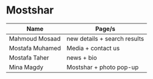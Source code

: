 # Mostshar

|Name   | Page/s 
|-------|------------------------------------------------
|Mahmoud Mosaad   | new details + search results
|Mostafa Muhamed | Media + contact us
|Mostafa Taher | news + bio
|Mina Magdy | Mostshar + photo pop-up